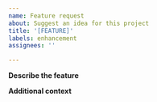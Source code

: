 ```yaml
---
name: Feature request
about: Suggest an idea for this project
title: '[FEATURE]'
labels: enhancement
assignees: ''

---
```


**Describe the feature**

**Additional context**
